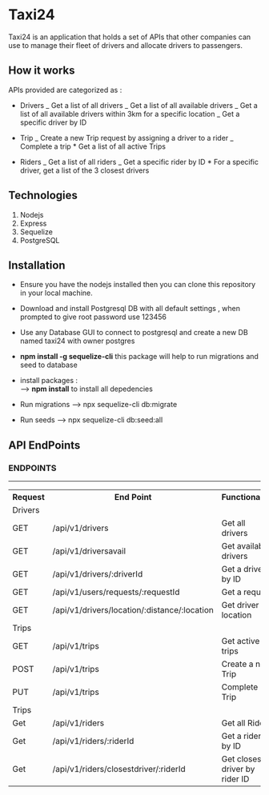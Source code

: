 # Taxi24

Taxi24 is an application that holds a set of APIs that other companies can use to manage their fleet of drivers and allocate drivers to passengers.

## How it works

APIs provided are categorized as :

- Drivers
  _ Get a list of all drivers
  _ Get a list of all available drivers
  _ Get a list of all available drivers within 3km for a specific location
  _ Get a specific driver by ID

- Trip
  _ Create a new Trip request by assigning a driver to a rider
  _ Complete a trip \* Get a list of all active Trips

- Riders
  _ Get a list of all riders
  _ Get a specific rider by ID \* For a specific driver, get a list of the 3 closest drivers

## Technologies

1. Nodejs
2. Express
3. Sequelize
4. PostgreSQL

## Installation

- Ensure you have the nodejs installed then you can clone this repository in your local machine.

- Download and install Postgresql DB with all default settings , when prompted to give root password use 123456
- Use any Database GUI to connect to postgresql and create a new DB named taxi24 with owner postgres

- **npm install -g sequelize-cli** this package will help to run migrations and seed to database

- install packages :  
  --> **npm install** to install all depedencies

- Run migrations
  --> npx sequelize-cli db:migrate

- Run seeds
  --> npx sequelize-cli db:seed:all

## API EndPoints

<h3>ENDPOINTS</h3>
<hr>
<table>
  <tr>
      <th>Request</th>
      <th>End Point</th>
      <th>Functionality</th>
  </tr>
  <tr>
    <td colspan="3">Drivers</td>
  </tr>
  <tr>
      <td>GET</td>
      <td>/api/v1/drivers</td>
      <td>Get all drivers</td>
  </tr>
  <tr>
      <td>GET</td>
      <td>/api/v1/driversavail</td>
      <td>Get available drivers</td>
  </tr>
  <tr>
      <td>GET</td>
      <td>/api/v1/drivers/:driverId</td>
      <td>Get a driver by ID </td>
  </tr>
  <tr>
      <td>GET</td>
      <td>/api/v1/users/requests/:requestId</td>
      <td>Get a request</td>
  </tr>
  <tr>
      <td>GET</td>
      <td>/api/v1/drivers/location/:distance/:location</td>
      <td>Get driver by location</td>
  </tr>
  <tr>
    <td colspan="3">Trips</td>
  </tr>
  <tr>
      <td>GET</td>
      <td>/api/v1/trips</td>
      <td>Get active trips</td>
  </tr>
  <tr>
      <td>POST</td>
      <td>/api/v1/trips</td>
      <td>Create a new Trip</td>
  </tr>
  <tr>
      <td>PUT</td>
      <td>/api/v1/trips</td>
      <td>Complete Trip</td>
  </tr>
  <tr>
    <td colspan="3">Trips</td>
  </tr>
  <tr>
      <td>Get</td>
      <td>/api/v1/riders</td>
      <td>Get all Riders</td>
  </tr>
  <tr>
      <td>Get</td>
      <td>/api/v1/riders/:riderId</td>
      <td>Get a rider by ID</td>
  </tr>
  <tr>
      <td>Get</td>
      <td>/api/v1/riders/closestdriver/:riderId</td>
      <td>Get closest driver by rider ID</td>
  </tr>
</table>
<br/>

